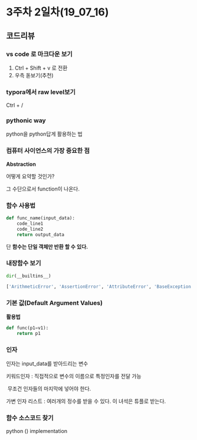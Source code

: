 # 3주차 2일차(19_07_16)

## 코드리뷰

### vs code 로 마크다운 보기

1. Ctrl + Shift + v 로 전환
2. 우측 돋보기(추천)

### typora에서 raw level보기

Ctrl + /



### pythonic way

python을 python답게 활용하는 법



### 컴퓨터 사이언스의 가장 중요한 점

**Abstraction**

어떻게 요약할 것인가?



그 수단으로서 function이 나온다.



### 함수 사용법

```python
def func_name(input_data):
    code_line1
    code_line2
    return output_data
```

단 **함수는 단일 객체만 반환 할 수 있다.**



### 내장함수 보기

```python
dir(__builtins__)
```

```python
['ArithmeticError', 'AssertionError', 'AttributeError', 'BaseException', 'BlockingIOError', 'BrokenPipeError', 'BufferError', 'BytesWarning', 'ChildProcessError', 'ConnectionAbortedError', 'ConnectionError', 'ConnectionRefusedError', 'ConnectionResetError', 'DeprecationWarning', 'EOFError', 'Ellipsis', 'EnvironmentError', 'Exception', 'False', 'FileExistsError', 'FileNotFoundError', 'FloatingPointError', 'FutureWarning', 'GeneratorExit', 'IOError', 'ImportError', 'ImportWarning', 'IndentationError', 'IndexError', 'InterruptedError', 'IsADirectoryError', 'KeyError', 'KeyboardInterrupt', 'LookupError', 'MemoryError', 'ModuleNotFoundError', 'NameError', 'None', 'NotADirectoryError', 'NotImplemented', 'NotImplementedError', 'OSError', 'OverflowError', 'PendingDeprecationWarning', 'PermissionError', 'ProcessLookupError', 'RecursionError', 'ReferenceError', 'ResourceWarning', 'RuntimeError', 'RuntimeWarning', 'StopAsyncIteration', 'StopIteration', 'SyntaxError', 'SyntaxWarning', 'SystemError', 'SystemExit', 'TabError', 'TimeoutError', 'True', 'TypeError', 'UnboundLocalError', 'UnicodeDecodeError', 'UnicodeEncodeError', 'UnicodeError', 'UnicodeTranslateError', 'UnicodeWarning', 'UserWarning', 'ValueError', 'Warning', 'WindowsError', 'ZeroDivisionError', '__IPYTHON__', '__build_class__', '__debug__', '__doc__', '__import__', '__loader__', '__name__', '__package__', '__spec__', 'abs', 'all', 'any', 'ascii', 'bin', 'bool', 'breakpoint', 'bytearray', 'bytes', 'callable', 'chr', 'classmethod', 'compile', 'complex', 'copyright', 'credits', 'delattr', 'dict', 'dir', 'display', 'divmod', 'enumerate', 'eval', 'exec', 'filter', 'float', 'format', 'frozenset', 'get_ipython', 'getattr', 'globals', 'hasattr', 'hash', 'help', 'hex', 'id', 'input', 'int', 'isinstance', 'issubclass', 'iter', 'len', 'license', 'list', 'locals', 'map', 'max', 'memoryview', 'min', 'next', 'object', 'oct', 'open', 'ord', 'pow', 'print', 'property', 'range', 'repr', 'reversed', 'round', 'set', 'setattr', 'slice', 'sorted', 'staticmethod', 'str', 'sum', 'super', 'tuple', 'type', 'vars', 'zip']
```



### 기본 값(Default Argument Values)



**활용법**

```python
def func(p1=v1):
    return p1
```

### 인자

인자는 input_data를 받아드리는 변수



키워드인자 : 직접적으로 변수의 이름으로 특정인자를 전달 가능

​						무조건 인자들의 마지막에 넣어야 한다.



가변 인자 리스트 : 여러개의 정수를 받을 수 있다. 이 녀석은 튜플로 받는다.



### 함수 소스코드 찾기

python () implementation

